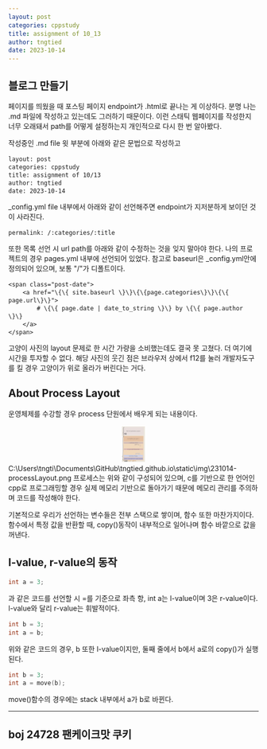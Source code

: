 ```yaml
---
layout: post
categories: cppstudy
title: assignment of 10_13
author: tngtied
date: 2023-10-14
---
```



## 블로그 만들기


페이지를 띄웠을 때 포스팅 페이지 endpoint가 .html로 끝나는 게 이상하다. 분명 나는 .md 파일에 작성하고 있는데도 그러하기 때문이다. 이런 스태틱 웹페이지를 작성한지 너무 오래돼서 path를 어떻게 설정하는지 개인적으로 다시 한 번 알아봤다. 

작성중인 .md file 윗 부분에 아래와 같은 문법으로 작성하고
```
layout: post
categories: cppstudy
title: assignment of 10/13
author: tngtied
date: 2023-10-14
```
_config.yml file 내부에서 아래와 같이 선언해주면 endpoint가 지저분하게 보이던 것이 사라진다.
```
permalink: /:categories/:title
```

또한 목록 선언 시 url path를 아래와 같이 수정하는 것을 잊지 말아야 한다. 나의 프로젝트의 경우 pages.yml 내부에 선언되어 있었다. 참고로 baseurl은 _config.yml안에 정의되어 있으며, 보통 "/"가 디폴트이다.
```
<span class="post-date">
    <a href="\{\{ site.baseurl \}\}\{\{page.categories\}\}\{\{ page.url\}\}">
        # \{\{ page.date | date_to_string \}\} by \{\{ page.author \}\}
    </a>
</span>
```

고양이 사진의 layout 문제로 한 시간 가량을 소비했는데도 결국 못 고쳤다. 더 여기에 시간을 투자할 수 없다. 
해당 사진의 웃긴 점은  브라우저 상에서 f12를 눌러 개발자도구를 킬 경우 고양이가 위로 올라가 버린다는 거다.

## About Process Layout

운영체제를 수강할 경우 process 단원에서 배우게 되는 내용이다.

<center><a><img src="/static/img/231014-processLayout.png" width = "50"></a></center>
C:\Users\tngti\Documents\GitHub\tngtied.github.io\static\img\231014-processLayout.png
프로세스는 위와 같이 구성되어 있으며, c를 기반으로 한 언어인 cpp로 프로그래밍할 경우 실제 메모리 기반으로 돌아가기 때문에 메모리 관리를 주의하며 코드를 작성해야 한다.

기본적으로 우리가 선언하는 변수들은 전부 스택으로 쌓이며, 함수 또한 마찬가지이다. 함수에서 특정 값을 반환할 때, copy()동작이 내부적으로 일어나며 함수 바깥으로 값을 꺼낸다.

## l-value, r-value의 동작

```c
int a = 3;
```
과 같은 코드를 선언할 시 =를 기준으로 좌측 항, int a는 l-value이며 3은 r-value이다. l-value와 달리 r-value는 휘발적이다. 

```c
int b = 3;
int a = b;
```
위와 같은 코드의 경우, b 또한 l-value이지만, 둘째 줄에서 b에서 a로의 copy()가 실행된다.

```c 
int b = 3;
int a = move(b);
```
move()함수의 경우에는 stack 내부에서 a가 b로 바뀐다. 



-----

## boj 24728 팬케이크맛 쿠키


